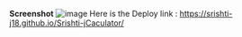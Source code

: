 **Screenshot**
![image](https://user-images.githubusercontent.com/96656007/218334316-cc8a6f64-b3a4-4163-92b1-531317599145.png)
Here is the Deploy link : https://srishti-j18.github.io/Srishti-jCaculator/
